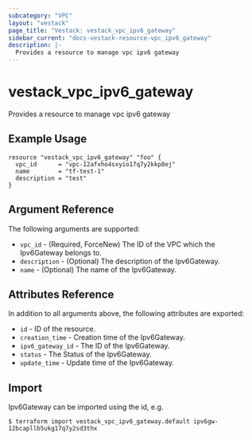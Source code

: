 ```yaml
---
subcategory: "VPC"
layout: "vestack"
page_title: "Vestack: vestack_vpc_ipv6_gateway"
sidebar_current: "docs-vestack-resource-vpc_ipv6_gateway"
description: |-
  Provides a resource to manage vpc ipv6 gateway
---
```

# vestack_vpc_ipv6_gateway
Provides a resource to manage vpc ipv6 gateway
## Example Usage
```hcl
resource "vestack_vpc_ipv6_gateway" "foo" {
  vpc_id      = "vpc-12afxho4sxyio17q7y2kkp8ej"
  name        = "tf-test-1"
  description = "test"
}
```
## Argument Reference
The following arguments are supported:
* `vpc_id` - (Required, ForceNew) The ID of the VPC which the Ipv6Gateway belongs to.
* `description` - (Optional) The description of the Ipv6Gateway.
* `name` - (Optional) The name of the Ipv6Gateway.

## Attributes Reference
In addition to all arguments above, the following attributes are exported:
* `id` - ID of the resource.
* `creation_time` - Creation time of the Ipv6Gateway.
* `ipv6_gateway_id` - The ID of the Ipv6Gateway.
* `status` - The Status of the Ipv6Gateway.
* `update_time` - Update time of the Ipv6Gateway.


## Import
Ipv6Gateway can be imported using the id, e.g.
```
$ terraform import vestack_vpc_ipv6_gateway.default ipv6gw-12bcapllb5ukg17q7y2sd3thx
```

